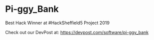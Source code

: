 # Pi-ggy_Bank

Best Hack Winner at #HackSheffield5 Project 2019

Check out our DevPost at: https://devpost.com/software/pi-ggy_bank 

